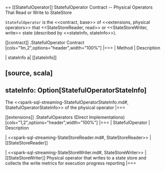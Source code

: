 == [[StatefulOperator]] StatefulOperator Contract -- Physical Operators That Read or Write to StateStore

`StatefulOperator` is the <<contract, base>> of <<extensions, physical operators>> that <<StateStoreReader, read>> or <<StateStoreWriter, write>> state (described by <<stateInfo, stateInfo>>).

[[contract]]
.StatefulOperator Contract
[cols="1m,2",options="header",width="100%"]
|===
| Method
| Description

| stateInfo
a| [[stateInfo]]

[source, scala]
----
stateInfo: Option[StatefulOperatorStateInfo]
----

The <<spark-sql-streaming-StatefulOperatorStateInfo.md#, StatefulOperatorStateInfo>> of the physical operator
|===

[[extensions]]
.StatefulOperators (Direct Implementations)
[cols="1,2",options="header",width="100%"]
|===
| StatefulOperator
| Description

| <<spark-sql-streaming-StateStoreReader.md#, StateStoreReader>>
| [[StateStoreReader]]

| <<spark-sql-streaming-StateStoreWriter.md#, StateStoreWriter>>
| [[StateStoreWriter]] Physical operator that writes to a state store and collects the write metrics for execution progress reporting
|===
